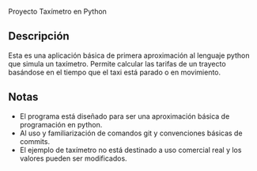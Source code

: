  Proyecto Taxímetro en Python

## Descripción

Esta es una aplicación básica de primera aproximación al lenguaje python que simula un taxímetro. Permite calcular las tarifas de un trayecto basándose en el tiempo que el taxi está parado o en movimiento.  

## Notas

*   El programa está diseñado para ser una aproximación básica de programación en python.
*   Al uso y familiarización de comandos git y convenciones básicas de commits.
*   El ejemplo de taxímetro no está destinado a uso comercial real y los valores pueden ser modificados.